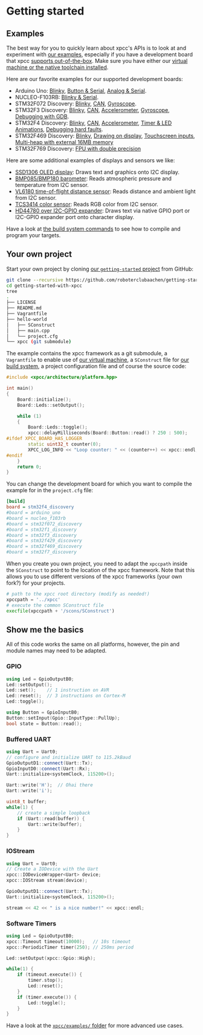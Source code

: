 # Getting started

## Examples

The best way for you to quickly learn about xpcc's APIs is to look at and experiment with [our examples][examples], especially if you have a development board that xpcc [supports out-of-the-box](../#supported-hardware).
Make sure you have either our [virtual machine or the native toolchain installed](../installation).

Here are our favorite examples for our supported development boards:

- Arduino Uno:
[Blinky](https://github.com/roboterclubaachen/xpcc/blob/develop/examples/arduino_uno/basic/blink/main.cpp),
[Button & Serial](https://github.com/roboterclubaachen/xpcc/blob/develop/examples/arduino_uno/basic/digital_read_serial/main.cpp),
[Analog & Serial](https://github.com/roboterclubaachen/xpcc/blob/develop/examples/arduino_uno/basic/read_analog_voltage/main.cpp).
- NUCLEO-F103RB:
[Blinky & Serial](https://github.com/roboterclubaachen/xpcc/blob/develop/examples/nucleo_f103rb/blink/main.cpp).
- STM32F072 Discovery:
[Blinky](https://github.com/roboterclubaachen/xpcc/blob/develop/examples/stm32f072_discovery/blink/main.cpp),
[CAN](https://github.com/roboterclubaachen/xpcc/blob/develop/examples/stm32f072_discovery/can/main.cpp),
[Gyroscope](https://github.com/roboterclubaachen/xpcc/blob/develop/examples/stm32f072_discovery/rotation/main.cpp).
- STM32F3 Discovery:
[Blinky](https://github.com/roboterclubaachen/xpcc/blob/develop/examples/stm32f3_discovery/blink/main.cpp),
[CAN](https://github.com/roboterclubaachen/xpcc/blob/develop/examples/stm32f3_discovery/can/main.cpp),
[Accelerometer](https://github.com/roboterclubaachen/xpcc/blob/develop/examples/stm32f3_discovery/accelerometer/main.cpp),
[Gyroscope](https://github.com/roboterclubaachen/xpcc/blob/develop/examples/stm32f3_discovery/rotation/main.cpp),
[Debugging with GDB](https://github.com/roboterclubaachen/xpcc/tree/develop/examples/stm32f3_discovery/gdb).
- STM32F4 Discovery:
[Blinky](https://github.com/roboterclubaachen/xpcc/blob/develop/examples/stm32f4_discovery/blink/main.cpp),
[CAN](https://github.com/roboterclubaachen/xpcc/blob/develop/examples/stm32f4_discovery/can/main.cpp),
[Accelerometer](https://github.com/roboterclubaachen/xpcc/blob/develop/examples/stm32f4_discovery/accelerometer/main.cpp),
[Timer & LED Animations](https://github.com/roboterclubaachen/xpcc/blob/develop/examples/stm32f4_discovery/timer/main.cpp),
[Debugging hard faults](https://github.com/roboterclubaachen/xpcc/blob/develop/examples/stm32f4_discovery/hard_fault/main.cpp).
- STM32F469 Discovery:
[Blinky](https://github.com/roboterclubaachen/xpcc/blob/develop/examples/stm32f469_discovery/blink/main.cpp),
[Drawing on display](https://github.com/roboterclubaachen/xpcc/blob/develop/examples/stm32f469_discovery/display/main.cpp),
[Touchscreen inputs](https://github.com/roboterclubaachen/xpcc/blob/develop/examples/stm32f469_discovery/touchscreen/main.cpp),
[Multi-heap with external 16MB memory](https://github.com/roboterclubaachen/xpcc/blob/develop/examples/stm32f469_discovery/tlsf-allocator/main.cpp)
- STM32F769 Discovery:
[FPU with double precision](https://github.com/roboterclubaachen/xpcc/blob/develop/examples/stm32f769i_discovery/blink/main.cpp)


Here are some additional examples of displays and sensors we like:

- [SSD1306 OLED display](https://github.com/roboterclubaachen/xpcc/blob/develop/examples/stm32f4_discovery/oled_display/main.cpp): Draws text and graphics onto I2C display.
- [BMP085/BMP180 barometer](https://github.com/roboterclubaachen/xpcc/blob/develop/examples/stm32f4_discovery/barometer_bmp085_bmp180/main.cpp): Reads atmospheric pressure and temperature from I2C sensor.
- [VL6180 time-of-flight distance sensor](https://github.com/roboterclubaachen/xpcc/blob/develop/examples/stm32f4_discovery/distance_vl6180/main.cpp): Reads distance and ambient light from I2C sensor.
- [TCS3414 color sensor](https://github.com/roboterclubaachen/xpcc/blob/develop/examples/stm32f4_discovery/colour_tcs3414/main.cpp): Reads RGB color from I2C sensor.
- [HD44780 over I2C-GPIO expander](https://github.com/roboterclubaachen/xpcc/blob/develop/examples/stm32f4_discovery/display/hd44780/main.cpp): Draws text via native GPIO port or I2C-GPIO expander port onto character display.

Have a look at [the build system commands](../reference/build-system/#build-commands) to see how
to compile and program your targets.


## Your own project

Start your own project by cloning [our `getting-started` project][getting-started] from GitHub:

```sh
git clone --recursive https://github.com/roboterclubaachen/getting-started-with-xpcc.git
cd getting-started-with-xpcc
tree
.
├── LICENSE
├── README.md
├── Vagrantfile
├── hello-world
│   ├── SConstruct
│   ├── main.cpp
│   └── project.cfg
└── xpcc (git submodule)
```

The example contains the xpcc framework as a git submodule, a `Vagrantfile`
to enable use of [our virtual machine](../installation/#virtual-machine),
a `SConstruct` file for [our build system](../reference/build-system/#build-commands),
a project configuration file and of course the source code:

```cpp
#include <xpcc/architecture/platform.hpp>

int main()
{
    Board::initialize();
    Board::Leds::setOutput();

    while (1)
    {
        Board::Leds::toggle();
        xpcc::delayMilliseconds(Board::Button::read() ? 250 : 500);
#ifdef XPCC_BOARD_HAS_LOGGER
        static uint32_t counter(0);
        XPCC_LOG_INFO << "Loop counter: " << (counter++) << xpcc::endl;
#endif
    }
    return 0;
}
```

You can change the development board for which you want to compile the example
for in the `project.cfg` file:

```ini
[build]
board = stm32f4_discovery
#board = arduino_uno
#board = nucleo_f103rb
#board = stm32f072_discovery
#board = stm32f1_discovery
#board = stm32f3_discovery
#board = stm32f429_discovery
#board = stm32f469_discovery
#board = stm32f7_discovery
```

When you create you own project, you need to adapt the `xpccpath` inside the
`SConstruct` to point to the location of the xpcc framework.
Note that this allows you to use different versions of the xpcc frameworks
(your own fork?) for your projects.

```python
# path to the xpcc root directory (modify as needed!)
xpccpath = '../xpcc'
# execute the common SConstruct file
execfile(xpccpath + '/scons/SConstruct')
```

## Show me the basics

All of this code works the same on all platforms, however, the pin and module
names may need to be adapted.

### GPIO

```cpp
using Led = GpioOutputB0;
Led::setOutput();
Led::set();    // 1 instruction on AVR
Led::reset();  // 3 instructions on Cortex-M
Led::toggle();

using Button = GpioInputB0;
Button::setInput(Gpio::InputType::PullUp);
bool state = Button::read();
```

### Buffered UART

```cpp
using Uart = Uart0;
// configure and initialize UART to 115.2kBaud
GpioOutputD1::connect(Uart::Tx);
GpioInputD0::connect(Uart::Rx);
Uart::initialize<systemClock, 115200>();

Uart::write('H');  // Ohai there
Uart::write('i');

uint8_t buffer;
while(1) {
    // create a simple loopback
    if (Uart::read(buffer)) {
        Uart::write(buffer);
    }
}
```

### IOStream

```cpp
using Uart = Uart0;
// Create a IODevice with the Uart
xpcc::IODeviceWrapper<Uart> device;
xpcc::IOStream stream(device);

GpioOutputD1::connect(Uart::Tx);
Uart::initialize<systemClock, 115200>();

stream << 42 << " is a nice number!" << xpcc::endl;
```

### Software Timers

```cpp
using Led = GpioOutputB0;
xpcc::Timeout timeout(10000);   // 10s timeout
xpcc::PeriodicTimer timer(250); // 250ms period

Led::setOutput(xpcc::Gpio::High);

while(1) {
    if (timeout.execute()) {
        timer.stop();
        Led::reset();
    }
    if (timer.execute()) {
        Led::toggle();
    }
}
```

Have a look at the [`xpcc/examples/` folder][examples] for more advanced use cases.

[doxygen]: http://xpcc.io/api/modules.html
[examples]: https://github.com/roboterclubaachen/xpcc/tree/develop/examples



[getting-started]: https://github.com/roboterclubaachen/getting-started-with-xpcc
[examples]: https://github.com/roboterclubaachen/xpcc/tree/develop/examples
